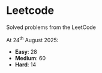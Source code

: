 # Leetcode
Solved problems from the LeetCode

At 24<sup>th</sup> August 2025:
- **Easy**: 28
- **Medium**: 60
- **Hard**: 14
